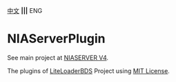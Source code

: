 [中文](README_ZH.md) **|||** ENG

# NIAServerPlugin


See main project at [NIASERVER V4](https://github.com/NIANIANKNIA/NIASERVER-V4).

The plugins of [LiteLoaderBDS](https://github.com/LiteLDev/LiteLoaderBDS) Project using [MIT License](https://github.com/jiansyuan/NIAServerPlugin/blob/main/LICENSE).

